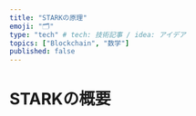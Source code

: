 ```yaml
---
title: "STARKの原理"
emoji: "🗂"
type: "tech" # tech: 技術記事 / idea: アイデア
topics: ["Blockchain", "数学"]
published: false
---
```


# STARKの概要

